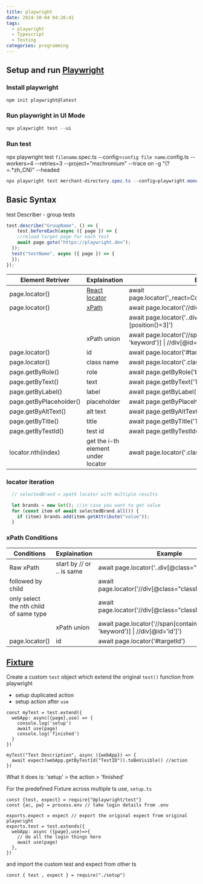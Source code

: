 ```yaml
---
title: playwright
date: 2024-10-04 04:26:41
tags:
  - playwright
  - Typescript
  - Testing
categories: programming
---
```


## Setup and run [Playwright](https://playwright.dev/)

### Install playwright

```Powershell
npm init playwright@latest
```

### Run playwright in UI Mode

```Powershell
npx playwright test --ui
```

### Run test

npx playwright test `filename`.spec.ts --config=`config file name`.config.ts --workers=4 --retries=3 --project="mschromium" --trace on -g "(?=.\*zh_CN)" --headed

```Powershell
npx playwright test merchant-directory.spec.ts --config=playwright.monocart.config.ts --workers=4 --retries=3 --project="mschromium" --trace on -g "(?=.*zh_CN)" --headed
```

## Basic Syntax

test Describer - group tests

```Typescript
test.describe("GroupName", () => {
    test.beforeEach(async ({ page }) => {
    //reload target page for each test
    await page.goto("https://playwright.dev");
  });
  test("testName", async ({ page }) => {
  });
});
```

| Element Retriver        | Explaination                                                              | Example                                                                      |
| ----------------------- | ------------------------------------------------------------------------- | ---------------------------------------------------------------------------- |
| page.locator()          | [React locator](https://playwright.dev/docs/other-locators#react-locator) | await page.locator('\_react=ComponentName[enabled=true])                     |
| page.locator()          | [xPath](https://playwright.dev/docs/other-locators#xpath-locator)         | await page.locator('//div[@class="className"]/div/a')                        |
|                         |                                                                           | await page.locator('..div[@class="className"][position()=3]')                |
|                         | xPath union                                                               | await page.locator('//span[contains(@class, 'keyword')] \| //div[@id='id']') |
| page.locator()          | id                                                                        | await page.locator('#targetId')                                              |
| page.locator()          | class name                                                                | await page.locator('.className > div > a')                                   |
| page.getByRole()        | role                                                                      | await page.getByRole('button', { name: 'Submit' })                           |
| page.getByText()        | text                                                                      | await page.getByText('Text')                                                 |
| page.getByLabel()       | label                                                                     | await page.getByLabel('Label')                                               |
| page.getByPlaceholder() | placeholder                                                               | await page.getByPlaceholder('Placeholder')                                   |
| page.getByAltText()     | alt text                                                                  | await page.getByAltText('AltText')                                           |
| page.getByTitle()       | title                                                                     | await page.getByTitle('Title')                                               |
| page.getByTestId()      | test id                                                                   | await page.getByTestId('TestId')                                             |
| locator.nth(index)      | get the i-th element under locator                                        | await page.locator('.className').nth(1)                                      |

### locator iteration

```Typescript
  // selectedBrand = xpath locator with multiple results

  let brands = new Set(); //in case you want to get value
  for (const item of await selectedBrand.all()) {
    if (item) brands.add(item.getAttribute("value"));
  }
```

### xPath Conditions

| Conditions                             | Explaination              | Example                                                                      |
| -------------------------------------- | ------------------------- | ---------------------------------------------------------------------------- |
| Raw xPath                              | start by // or .. is same | await page.locator('..div[@class="className"]')                              |
| followed by child                      |                           | await page.locator('//div[@class="className"]/div/a')                        |
| only select the nth child of same type |                           | await page.locator('//div[@class="className"]/div[1]')                       |
|                                        | xPath union               | await page.locator('//span[contains(@class, 'keyword')] \| //div[@id='id']') |
| page.locator()                         | id                        | await page.locator('#targetId')                                              |

## [Fixture](https://www.youtube.com/watch?v=2O7dyz6XO2s)

Create a custom `test` object which extend the original `test()` function from playwright

- setup duplicated action
- setup action after `use`

```
const myTest = test.extend({
  webApp: async({page},use) => {
    console.log('setup')
    await use(page)
    console.log('finished')
  }
})

myTest("Test Description", async ({webApp}) => {
  await expect(webApp.getByTestId("TestID")).toBeVisible() //action
})
```

What it does is: 'setup' > the action > 'finished'

For the predefined Fixture across multiple ts use,
`setup.ts`

```
const {test, expect} = require{"@playwright/test"}
const {ac, pw} = process.env // take login details from .env

exports.expect = expect // export the original expect from original playwright
exports.test = test.extends({
  webApp: async ({page},use)=>{
    // do all the login things here
    await use(page)
  },
})
```

and import the custom test and expect from other ts

```
const { test , expect } = require("./setup")
```
